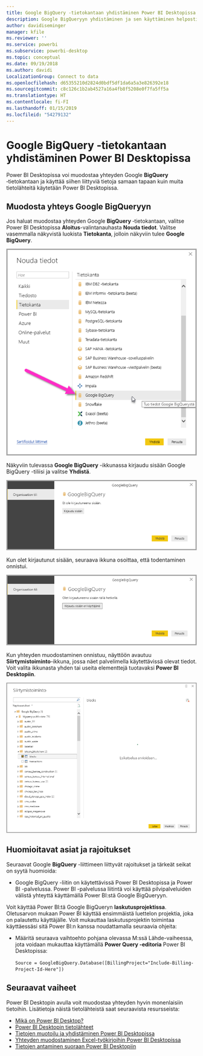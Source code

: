 ```yaml
---
title: Google BigQuery -tietokantaan yhdistäminen Power BI Desktopissa
description: Google BigQueryyn yhdistäminen ja sen käyttäminen helposti Power BI Desktopissa
author: davidiseminger
manager: kfile
ms.reviewer: ''
ms.service: powerbi
ms.subservice: powerbi-desktop
ms.topic: conceptual
ms.date: 09/19/2018
ms.author: davidi
LocalizationGroup: Connect to data
ms.openlocfilehash: d65355210d2824d0bdf5df1da6a5a3e826392e18
ms.sourcegitcommit: c8c126c1b2ab4527a16a4fb8f5208e0f7fa5ff5a
ms.translationtype: HT
ms.contentlocale: fi-FI
ms.lasthandoff: 01/15/2019
ms.locfileid: "54279132"
---
```

# <a name="connect-to-a-google-bigquery-database-in-power-bi-desktop"></a>Google BigQuery -tietokantaan yhdistäminen Power BI Desktopissa
Power BI Desktopissa voi muodostaa yhteyden Google **BigQuery** ‑tietokantaan ja käyttää siihen liittyviä tietoja samaan tapaan kuin muita tietolähteitä käytetään Power BI Desktopissa.

## <a name="connect-to-google-bigquery"></a>Muodosta yhteys Google BigQueryyn
Jos haluat muodostaa yhteyden Google **BigQuery** ‑tietokantaan, valitse Power BI Desktopissa **Aloitus**-valintanauhasta **Nouda tiedot**. Valitse vasemmalla näkyvistä luokista **Tietokanta**, jolloin näkyviin tulee **Google BigQuery**.

![Google BigQueryn Hae tiedot -valintaikkuna](media/desktop-connect-bigquery/connect_bigquery_01.png)

Näkyviin tulevassa **Google BigQuery** -ikkunassa kirjaudu sisään Google BigQuery -tiliisi ja valitse **Yhdistä**.

![Kirjaudu sisään Google BigQueryyn](media/desktop-connect-bigquery/connect_bigquery_02.png)

Kun olet kirjautunut sisään, seuraava ikkuna osoittaa, että todentaminen onnistui. 

![Kirjautunut sisään Googleen](media/desktop-connect-bigquery/connect_bigquery_02b.png)

Kun yhteyden muodostaminen onnistuu, näyttöön avautuu **Siirtymistoiminto**-ikkuna, jossa näet palvelimella käytettävissä olevat tiedot. Voit valita ikkunasta yhden tai useita elementtejä tuotavaksi **Power BI Desktopiin**.

![Tiedot Google BigQuerystä](media/desktop-connect-bigquery/connect_bigquery_03.png)

## <a name="considerations-and-limitations"></a>Huomioitavat asiat ja rajoitukset
Seuraavat Google **BigQuery** -liittimeen liittyvät rajoitukset ja tärkeät seikat on syytä huomioida:

* Google BigQuery -liitin on käytettävissä Power BI Desktopissa ja Power BI -palvelussa. Power BI -palvelussa liitintä voi käyttää pilvipalveluiden välistä yhteyttä käyttämällä Power BI:stä Google BigQueryyn.

Voit käyttää Power BI:tä Google BigQueryn **laskutusprojektissa**. Oletusarvon mukaan Power BI käyttää ensimmäistä luettelon projektia, joka on palautettu käyttäjälle. Voit mukauttaa laskutusprojektin toimintaa käyttäessäsi sitä Power BI:n kanssa noudattamalla seuraavia ohjeita:

 * Määritä seuraava vaihtoehto pohjana olevassa M:ssä Lähde-vaiheessa, jota voidaan mukauttaa käyttämällä **Power Query -editoria** Power BI Desktopissa:

    ```Source = GoogleBigQuery.Database([BillingProject="Include-Billing-Project-Id-Here"])```

## <a name="next-steps"></a>Seuraavat vaiheet
Power BI Desktopin avulla voit muodostaa yhteyden hyvin monenlaisiin tietoihin. Lisätietoja näistä tietolähteistä saat seuraavista resursseista:

* [Mikä on Power BI Desktop?](desktop-what-is-desktop.md)
* [Power BI Desktopin tietolähteet](desktop-data-sources.md)
* [Tietojen muotoilu ja yhdistäminen Power BI Desktopissa](desktop-shape-and-combine-data.md)
* [Yhteyden muodostaminen Excel-työkirjoihin Power BI Desktopissa](desktop-connect-excel.md)   
* [Tietojen antaminen suoraan Power BI Desktopiin](desktop-enter-data-directly-into-desktop.md)   

